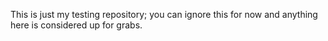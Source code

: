 This is just my testing repository; you can ignore this for now and anything
here is considered up for grabs. 